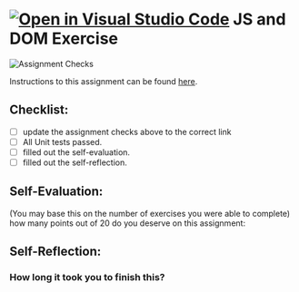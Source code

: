 [![Open in Visual Studio Code](https://classroom.github.com/assets/open-in-vscode-2e0aaae1b6195c2367325f4f02e2d04e9abb55f0b24a779b69b11b9e10269abc.svg)](https://classroom.github.com/online_ide?assignment_repo_id=19760949&assignment_repo_type=AssignmentRepo)
JS and DOM Exercise
===================================
![Assignment Checks](https://github.com/IT3049C/JS-and-DOM-Exercises/workflows/Assignment%20Checks/badge.svg)

Instructions to this assignment can be found [here](https://reedws.github.io/IT3049C/coursework/labs/js-and-dom-exercises/).

## Checklist:
- [ ] update the assignment checks above to the correct link
- [ ] All Unit tests passed.
- [ ] filled out the self-evaluation.
- [ ] filled out the self-reflection.

## Self-Evaluation: 
(You may base this on the number of exercises you were able to complete)
how many points out of 20 do you deserve on this assignment:

## Self-Reflection:
<!-- What did you learn that you found interesting -->

### How long it took you to finish this?
